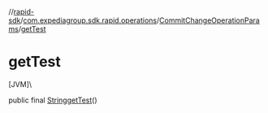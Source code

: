 //[rapid-sdk](../../../index.md)/[com.expediagroup.sdk.rapid.operations](../index.md)/[CommitChangeOperationParams](index.md)/[getTest](get-test.md)

# getTest

[JVM]\

public final [String](https://docs.oracle.com/javase/8/docs/api/java/lang/String.html)[getTest](get-test.md)()
